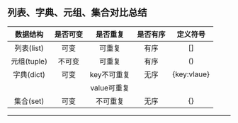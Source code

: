 <!--
 * @Author: CYLlinmaian
 * @Date: 2022-07-26 16:17:53
 * @LastEditTime: 2022-07-26 17:16:10
 * @LastEditors: CYLlinmaian
 * @Description: 
 * @FilePath: \Python\列表元组字典集合总结.md
 * Copyright © 1999 - 2022 Mr.chen.All Rights Reserved.
-->
**列表、字典、元组、集合对比总结**
----------------------------------------------------------
|数据结构|是否可变|是否重复|是否有序|定义符号|
|:-----:|:------:|:-----:|:------:|:------:|
|列表(list)|可变|可重复|    有序|\[]|
|元组(tuple)|不可变|可重复|有序|\()|
|字典(dict)|可变|key不可重复|无序 |\{key:vlaue}|
|          |   |value可重复|    |   |         
|集合(set)|可变|不可重复|无序|\{}|
----------------------------------------------------------